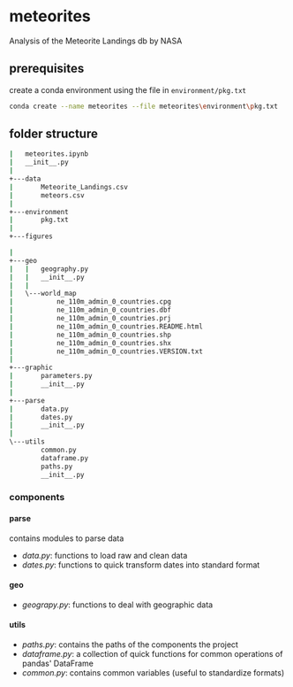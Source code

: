 # meteorites
Analysis of the Meteorite Landings db by NASA 

## prerequisites
create a conda environment using the file in `environment/pkg.txt`

```bash
conda create --name meteorites --file meteorites\environment\pkg.txt
```

## folder structure
```bash
|   meteorites.ipynb
|   __init__.py
|   
+---data
|       Meteorite_Landings.csv
|       meteors.csv
|       
+---environment
|       pkg.txt
|       
+---figures

|       
+---geo
|   |   geography.py
|   |   __init__.py
|   |   
|   \---world_map
|           ne_110m_admin_0_countries.cpg
|           ne_110m_admin_0_countries.dbf
|           ne_110m_admin_0_countries.prj
|           ne_110m_admin_0_countries.README.html
|           ne_110m_admin_0_countries.shp
|           ne_110m_admin_0_countries.shx
|           ne_110m_admin_0_countries.VERSION.txt
|           
+---graphic
|       parameters.py
|       __init__.py
|       
+---parse
|       data.py
|       dates.py
|       __init__.py
|       
\---utils
        common.py
        dataframe.py
        paths.py
        __init__.py
```

### components
#### parse
contains modules to parse data
* *data.py*: functions to load raw and clean data
* *dates.py*: functions to quick transform dates into standard format
#### geo
* *geograpy.py*: functions to deal with geographic data
#### utils
* *paths.py*: contains the paths of the components the project
* *dataframe.py*: a collection of quick functions for common operations of pandas' DataFrame
* *common.py*: contains common variables (useful to standardize formats)
